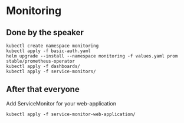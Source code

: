 # Monitoring

## Done by the speaker

```
kubectl create namespace monitoring
kubectl apply -f basic-auth.yaml
helm upgrade --install --namespace monitoring -f values.yaml prom stable/prometheus-operator
kubectl apply -f dashboards/
kubectl apply -f service-monitors/
```

## After that everyone

Add ServiceMonitor for your web-application
```
kubectl apply -f service-monitor-web-application/
```
